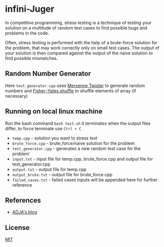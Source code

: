 # infini-Juger
In competitive programming, stress testing is a technique of testing your solution on a multitude of random test cases to find possible bugs and problems in the code.

Often, stress testing is performed with the help of a brute-force solution for the problem, that may work correctly only on small test cases. The output of your solution is then compared against the output of the naive solution to find possible mismatches.

## Random Number Generator
Here `test_generator.cpp` uses [Mersenne Twister](https://en.wikipedia.org/wiki/Mersenne_Twister) to generate random numbers
and [Fisher–Yates shuffle](https://en.wikipedia.org/wiki/Fisher%E2%80%93Yates_shuffle) to shuffle elements of array (if necessary)

## Running on local linux machine 
Run the bash command `bash test.sh` it terminates when the output files differ, to force terminate use `Ctrl + C`

- `temp.cpp`      -           solution you want to stress test
- `brute_force.cpp`  -        brute_force/naive solution for the problem
- `test_generator.cpp` -      generates a new random test case for the problem`
- `input.txt`    -            input file for temp.cpp, brute_force.cpp and output file for test_generator.cpp
- `output.txt`   -            output file for temp.cpp
- `output_brute.txt` -        output file for brute_force.cpp
- `failed_cases.txt` -        failed cases inputs will be appended here for further reference

## References
- [ADJA's blog](http://www.algos.school/stress-testing)
## License

[MIT](https://choosealicense.com/licenses/mit/)

